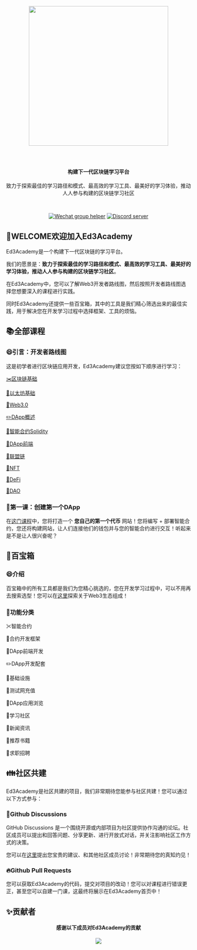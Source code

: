 <div align="center">
  <img src="https://avatars.githubusercontent.com/u/122348853" style="margin: 0 auto 40px;" width="380" />
  <h4 align="center">
    构建下一代区块链学习平台
  </h4>
  <p>致力于探索最佳的学习路径和模式、最高效的学习工具、最美好的学习体验，推动人人参与构建的区块链学习社区
</p>
  <br />
  <p>
    <a href="https://github.com/Ed3Academy/blockchain-courses/blob/feature/add-readme/docs/image/wechat_invite.png"><img alt="Wechat group helper" src="https://img.shields.io/static/v1?&label=&logo=wechat&message=wechat group&color=brightgreen&logoColor=white"></a>
    <a href="https://discord.com/invite/Y3NJHRrEg4"><img src="https://img.shields.io/discord/1069083554656555098?color=5865F2&logo=discord&logoColor=white&label=discord" alt="Discord server" /></a>
  </p>
</div>

## 👋WELCOME欢迎加入Ed3Academy

Ed3Academy是一个构建下一代区块链的学习平台。

我们的愿景是：**致力于探索最佳的学习路径和模式、最高效的学习工具、最美好的学习体验，推动人人参与构建的区块链学习社区**。

在Ed3Academy中，您可以了解Web3开发者路线图，然后按照开发者路线图选择您想要深入的课程进行实践。

同时Ed3Academy还提供一些百宝箱，其中的工具是我们精心筛选出来的最佳实践，用于解决您在开发学习过程中选择框架、工具的烦恼。

## 📚全部课程

### 😄引言：开发者路线图

这是初学者进行区块链应用开发，Ed3Academy建议您按如下顺序进行学习：

[✂️区块链基础](https://ed3academy.xyz/course/roadmap/section/blockchain)

[📎以太坊基础](https://ed3academy.xyz/course/roadmap/section/ethereum)

[📏Web3.0](https://ed3academy.xyz/course/roadmap/section/web3.0)

[✏️DApp概述](https://ed3academy.xyz/course/roadmap/section/dapp-overview)

[📐智能合约Solidity](https://ed3academy.xyz/course/roadmap/section/solidity)

[📕DApp前端](https://ed3academy.xyz/course/roadmap/section/dapp-frontend)

[📗联盟链](https://ed3academy.xyz/course/roadmap/section/alliance-chain)

[📘NFT](https://ed3academy.xyz/course/roadmap/section/NFT)

[📙DeFi](https://ed3academy.xyz/course/roadmap/section/DeFi)

[📒DAO](https://ed3academy.xyz/course/roadmap/section/DeFi)

### 🏀第一课：创建第一个DApp

在[这门课程](https://ed3academy.xyz/course/Your_First_Token_DApp/section/Section_1_Lesson_1_Get_Started)中，您将打造一个 **您自己的第一个代币** 网站！您将编写 + 部署智能合约，您还将构建网站，让人们连接他们的钱包并与您的智能合约进行交互！听起来是不是让人很兴奋呢？

## 📁百宝箱

### 😄介绍

百宝箱中的所有工具都是我们为您精心挑选的，您在开发学习过程中，可以不用再去搜索选型！您可以在[这里](https://ed3academy.xyz/navigator)探索关于Web3生态组成！

### 🎉功能分类

✂智能合约  

📎合约开发框架  

📏DApp前端开发  

✏️DApp开发配套  

📐基础设施  

📕测试网充值  

📗DApp应用浏览  

📘学习社区  

📙新闻资讯  

📓推荐书籍  

📒求职招聘  

## 👪社区共建

Ed3Academy是社区共建的项目，我们非常期待您能参与社区共建！您可以通过以下方式参与：

### 🤝Github Discussions

GitHub Discussions 是一个围绕开源或内部项目为社区提供协作沟通的论坛。社区成员可以提出和回答问题、分享更新、进行开放式对话，并关注影响社区工作方式的决策。

您可以在[这里](https://github.com/orgs/Ed3Academy/discussions)提出您宝贵的建议、和其他社区成员讨论！非常期待您的真知灼见！

### 🔥Github Pull Requests

您可以获取Ed3Academy的代码，提交对项目的改动！您可以对课程进行错误更正，甚至您可以自建一门课，这最终将展示在Ed3Academy首页中！

## ✨贡献者

<div align="center">
  <h4 align="center">
    感谢以下成员对Ed3Academy的贡献
  </h4>
  <a href = "https://github.com/Ed3Academy/blockchain-courses/graphs/contributors">
    <img src = "https://contrib.rocks/image?repo=Ed3Academy/blockchain-courses&max=200"/>
  </a>
</div>
